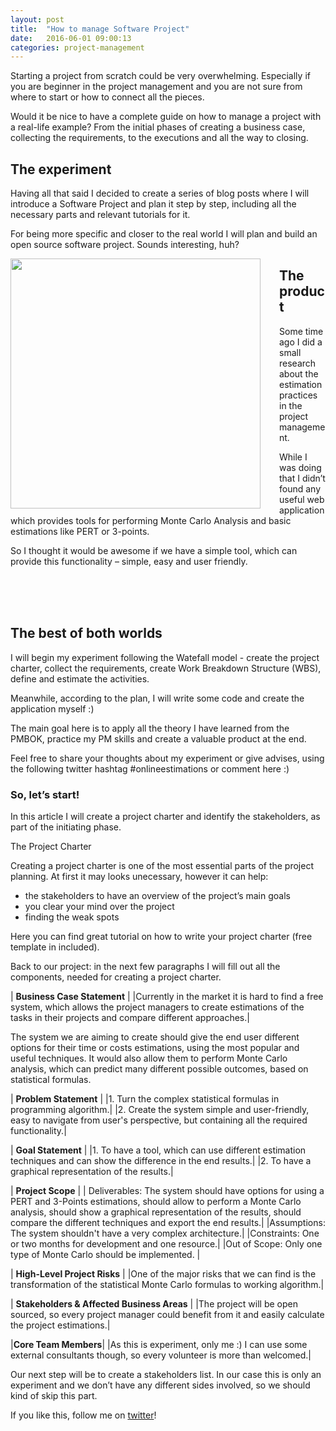 ```yaml
---
layout: post
title:  "How to manage Software Project"
date:   2016-06-01 09:00:13
categories: project-management
---
```


Starting a project from scratch could be very overwhelming. Especially if you are beginner in the project management and  you are not sure from where to start or how to connect all the pieces.


Would it be nice to have a complete guide on how to manage a project with a real-life example? From the initial phases of creating a business case, collecting the requirements, to the executions and all the way to closing.

## The experiment

Having all that said  I decided  to create a series of blog posts where I will introduce a Software Project and plan it step by step, including all the necessary parts and relevant tutorials for it.

For being more specific and closer to the real world I will plan and build an open source software project. Sounds interesting, huh?

<img src="{{ site.baseurl }}/images/cartoon-admitting-mistakes.jpg" height="400" style="float:left; margin-right:30px">


## The product

Some time ago I did a small research about the estimation practices in the project management.

While I was doing that I didn’t found any useful web application which provides tools for performing Monte Carlo Analysis and basic estimations like PERT or 3-points.

So I thought it would be awesome if we have a simple tool, which can provide this functionality – simple, easy and user friendly.

<br><br><br>


## The best of both worlds

I will begin my experiment following the Watefall model - create the project charter, collect the requirements, create Work Breakdown Structure (WBS), define and estimate the activities.

Meanwhile, according to the plan, I will write some code and create the application myself :)

The main goal here is to apply all the theory I have learned from the PMBOK, practice my PM skills and create a valuable product at the end.

Feel free to share your thoughts about my experiment or give advises, using the following twitter hashtag #onlineestimations or comment here :)

### So, let’s start!

In this article I will create a project charter and identify the stakeholders, as part of the initiating phase.

The Project Charter

Creating a project charter is one of the most essential parts of the project planning. At first it may looks unecessary, however it can help:

* the stakeholders to have an overview of the project’s main goals
* you clear your mind over the project
* finding the weak spots

Here you can find great tutorial on how to write your project charter (free template in included).

Back to our project: in the next few paragraphs I will fill out all the components, needed for creating a project charter.

| **Business Case Statement** |
|Currently in the market it is hard to find a free system, which allows the project managers to create estimations of the tasks in their projects and compare different approaches.|


The system we are aiming to create should give the end user different options for their time or costs estimations, using the most popular and useful techniques. It would also allow them to perform Monte Carlo analysis, which can predict many different possible outcomes, based on statistical formulas.

| **Problem Statement** |
|1.	Turn the complex statistical formulas in programming algorithm.|
|2.	Create the system simple and user-friendly, easy to navigate from user's perspective, but containing all the required functionality.|


| **Goal Statement** |
|1. To have a tool, which can use different estimation techniques and can show the difference in the end results.|
|2. To have a graphical representation of the results.|

| **Project Scope** |
| Deliverables:  The system should have options for using a PERT and 3-Points estimations, should allow to perform a Monte Carlo analysis, should show a graphical representation of the results, should compare the different techniques and export the end results.|
|Assumptions:  The system shouldn't have a very complex architecture.|
|Constraints:  One or two months for development and one resource.|
|Out of Scope:  Only one type of Monte Carlo should be implemented. |

| **High-Level Project Risks** |
|One of the major risks that we can find is the transformation of the statistical Monte Carlo formulas to working algorithm.|

| **Stakeholders & Affected Business Areas** |
|The project will be open sourced, so every project manager could benefit from it and easily calculate the project estimations.|

|**Core Team Members**|
|As this is experiment, only me :) I can use some external consultants though, so every volunteer is more than welcomed.|

Our next step will be to create a stakeholders list. In our case this is only an experiment and we don’t have any different sides involved, so we should kind of skip this part.

If you like this, follow me on [twitter](https://twitter.com/lili_vs)!
